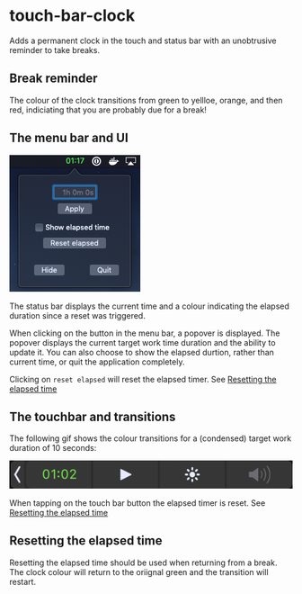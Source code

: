 [ui]: https://github.com/craig-feldman/touch-bar-clock/blob/master/touch-bar-clock/touch-bar-ui.png "App UI"
[gif]: https://github.com/craig-feldman/touch-bar-clock/blob/master/touch-bar-clock/touch-bar-clock-gif.gif "Touch bar transitions"

# touch-bar-clock
Adds a permanent clock in the touch and status bar with an unobtrusive reminder to take breaks.

## Break reminder
The colour of the clock transitions from green to yellloe, orange, and then red, indiciating that you are probably due for a break!

## The menu bar and UI
![alt text][ui]

The status bar displays the current time and a colour indicating the elapsed duration since a reset was triggered.

When clicking on the button in the menu bar, a popover is displayed. The popover displays the current target work time duration and the ability to update it. You can also choose to show the elapsed durtion, rather than current time, or quit the application completely.

Clicking on `reset elapsed` will reset the elapsed timer. See [Resetting the elapsed time](#resetting-the-elapsed-time)

## The touchbar and transitions

The following gif shows the colour transitions for a (condensed) target work duration of 10 seconds:

![alt text][gif]

When tapping on the touch bar button the elapsed timer is reset. See [Resetting the elapsed time](#resetting-the-elapsed-time)

## Resetting the elapsed time

Resetting the elapsed time should be used when returning from a break. The clock colour will return to the oriignal green and the transition will restart.
